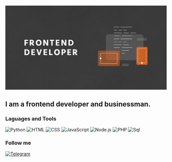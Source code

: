 ![Header](https://github.com/Timgxer/Timgxer/blob/main/assets/frontender.jpg)

## I am a frontend developer and businessman.

### Laguages and Tools
![Python](https://img.shields.io/badge/-Python-090905?style-for-the-badge&logo=python
)
![HTML](https://img.shields.io/badge/-HTML-090905?style-for-the-badge&logo=html
)
![CSS](https://img.shields.io/badge/-CSS-090905?style-for-the-badge&logo=css
)
![JavaScript](https://img.shields.io/badge/-JavaScript-090905?style-for-the-badge&logo=JavaScript
)
![Node.js](https://img.shields.io/badge/-Framework-090905?style-for-the-badge&logo=Node.js
)
![PHP](https://img.shields.io/badge/-PHP-090905?style-for-the-badge&logo=PHP
)
![Sql](https://img.shields.io/badge/-SQL-090905?style-for-the-badge&logo=MySQL:
)

### Follow me
[![Telegram](https://img.shields.io/badge/-Telegram-090905?style-for-the-badge&logo=telegram:
)](https://t.me/Tita191)


